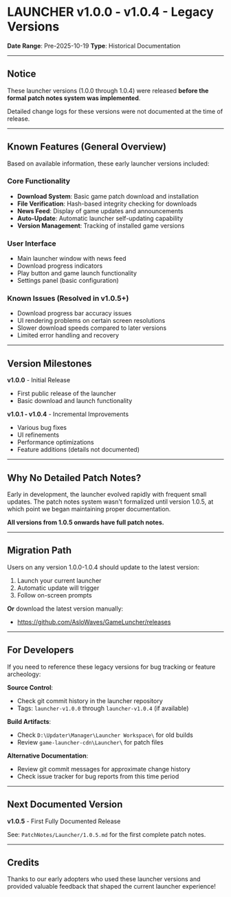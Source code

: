 # LAUNCHER v1.0.0 - v1.0.4 - Legacy Versions

**Date Range**: Pre-2025-10-19
**Type**: Historical Documentation

---

## Notice

These launcher versions (1.0.0 through 1.0.4) were released **before the formal patch notes system was implemented**.

Detailed change logs for these versions were not documented at the time of release.

---

## Known Features (General Overview)

Based on available information, these early launcher versions included:

### Core Functionality
- **Download System**: Basic game patch download and installation
- **File Verification**: Hash-based integrity checking for downloads
- **News Feed**: Display of game updates and announcements
- **Auto-Update**: Automatic launcher self-updating capability
- **Version Management**: Tracking of installed game versions

### User Interface
- Main launcher window with news feed
- Download progress indicators
- Play button and game launch functionality
- Settings panel (basic configuration)

### Known Issues (Resolved in v1.0.5+)
- Download progress bar accuracy issues
- UI rendering problems on certain screen resolutions
- Slower download speeds compared to later versions
- Limited error handling and recovery

---

## Version Milestones

**v1.0.0** - Initial Release
- First public release of the launcher
- Basic download and launch functionality

**v1.0.1 - v1.0.4** - Incremental Improvements
- Various bug fixes
- UI refinements
- Performance optimizations
- Feature additions (details not documented)

---

## Why No Detailed Patch Notes?

Early in development, the launcher evolved rapidly with frequent small updates. The patch notes system wasn't formalized until version 1.0.5, at which point we began maintaining proper documentation.

**All versions from 1.0.5 onwards have full patch notes.**

---

## Migration Path

Users on any version 1.0.0-1.0.4 should update to the latest version:

1. Launch your current launcher
2. Automatic update will trigger
3. Follow on-screen prompts

**Or** download the latest version manually:
- https://github.com/AsloWaves/GameLuncher/releases

---

## For Developers

If you need to reference these legacy versions for bug tracking or feature archeology:

**Source Control**:
- Check git commit history in the launcher repository
- Tags: `launcher-v1.0.0` through `launcher-v1.0.4` (if available)

**Build Artifacts**:
- Check `D:\Updater\Manager\Launcher Workspace\` for old builds
- Review `game-launcher-cdn\Launcher\` for patch files

**Alternative Documentation**:
- Review git commit messages for approximate change history
- Check issue tracker for bug reports from this time period

---

## Next Documented Version

**v1.0.5** - First Fully Documented Release

See: `PatchNotes/Launcher/1.0.5.md` for the first complete patch notes.

---

## Credits

Thanks to our early adopters who used these launcher versions and provided valuable feedback that shaped the current launcher experience!
